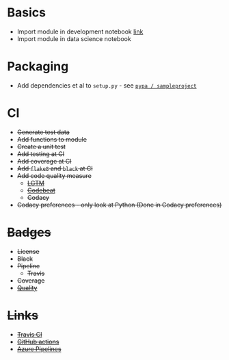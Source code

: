 # Basics
- Import module in development notebook [link](https://stackoverflow.com/questions/1112618/import-python-package-from-local-directory-into-interpreter)
- Import module in data science notebook

# Packaging
- Add dependencies et al to `setup.py` - see [`pypa /
sampleproject`](https://github.com/pypa/sampleproject/blob/master/setup.py)

# CI 
- <s>Generate test data</s>
- <s>Add functions to module</s>
- <s>Create a unit test</s>
- <s>Add testing at CI</s>
- <s>Add coverage at CI</s>
- <s>Add `flake8` and `black` at CI<s>
- Add code quality measure
  - <s>[LGTM](https://lgtm.com/projects/g/bogeholm/dataworks/ci/)</s>
  - <s>[Codebeat](https://codebeat.co/projects/github-com-bogeholm-dataworks-master)</s>
  - <s>Codacy</s>
- <s>Codacy preferences - only look at Python</s> (Done in Codacy preferences)

# Badges
- <s>License</s>
- <s>Black</s>
- Pipeline
  - <s>Travis</s>
- <s>Coverage</s>
- <s>[Quality](https://github.com/bashtage/arch)</s>

# Links 
- [Travis CI](https://blog.travis-ci.com/2019-08-07-extensive-python-testing-on-travis-ci)
- [GitHub actions](https://help.github.com/en/actions/automating-your-workflow-with-github-actions/configuring-a-workflow#triggering-a-workflow-with-events)
- [Azure Pipelines](https://docs.microsoft.com/en-us/azure/devops/pipelines/yaml-schema?view=azure-devops&tabs=schema)